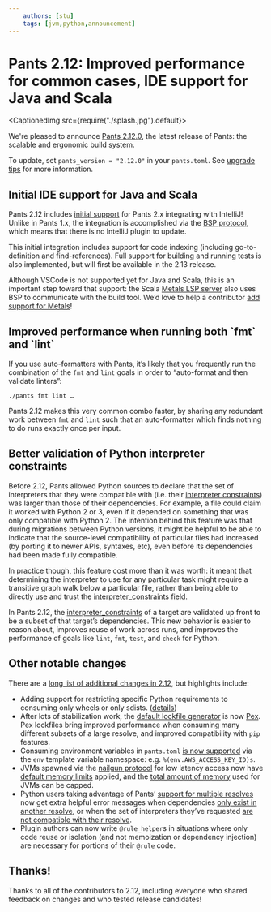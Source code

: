```yaml
---
    authors: [stu]
    tags: [jvm,python,announcement]
---
```


# Pants 2.12: Improved performance for common cases, IDE support for Java and Scala

<CaptionedImg src={require("./splash.jpg").default}></CaptionedImg>

<!--truncate-->

We're pleased to announce [Pants 2.12.0](https://www.pantsbuild.org/v2.12/docs), the latest release of Pants: the scalable and ergonomic build system.

To update, set `pants_version = "2.12.0"` in your `pants.toml`. See [upgrade tips](https://www.pantsbuild.org/docs/upgrade-tips) for more information.

## Initial IDE support for Java and Scala

Pants 2.12 includes [initial support](https://www.pantsbuild.org/v2.12/docs/jvm-overview#working-in-an-ide) for Pants 2.x integrating with IntelliJ! Unlike in Pants 1.x, the integration is accomplished via the [BSP protocol](https://build-server-protocol.github.io/), which means that there is no IntelliJ plugin to update.

This initial integration includes support for code indexing (including go-to-definition and find-references). Full support for building and running tests is also implemented, but will first be available in the 2.13 release.

Although VSCode is not supported yet for Java and Scala, this is an important step toward that support: the Scala [Metals LSP server](https://scalameta.org/metals/docs/editors/vscode/) also uses BSP to communicate with the build tool. We’d love to help a contributor [add support for Metals](https://github.com/pantsbuild/pants/issues/15965)!

## Improved performance when running both \`fmt\` and \`lint\`

If you use auto-formatters with Pants, it’s likely that you frequently run the combination of the `fmt` and `lint` goals in order to “auto-format and then validate linters”:

```
./pants fmt lint …
```

Pants 2.12 makes this very common combo faster, by sharing any redundant work between `fmt` and `lint` such that an auto-formatter which finds nothing to do runs exactly once per input.

## Better validation of Python interpreter constraints

Before 2.12, Pants allowed Python sources to declare that the set of interpreters that they were compatible with (i.e. their [interpreter constraints](https://www.pantsbuild.org/v2.12/docs/reference-python_sources#codeinterpreter_constraintscode)) was larger than those of their dependencies. For example, a file could claim it worked with Python 2 or 3, even if it depended on something that was only compatible with Python 2. The intention behind this feature was that during migrations between Python versions, it might be helpful to be able to indicate that the source-level compatibility of particular files had increased (by porting it to newer APIs, syntaxes, etc), even before its dependencies had been made fully compatible.

In practice though, this feature cost more than it was worth: it meant that determining the interpreter to use for any particular task might require a transitive graph walk below a particular file, rather than being able to directly use and trust the [interpreter_constraints](https://www.pantsbuild.org/v2.12/docs/reference-python_sources#codeinterpreter_constraintscode) field.

In Pants 2.12, the [interpreter_constraints](https://www.pantsbuild.org/v2.12/docs/reference-python_sources#codeinterpreter_constraintscode) of a target are validated up front to be a subset of that target’s dependencies. This new behavior is easier to reason about, improves reuse of work across runs, and improves the performance of goals like `lint`, `fmt`, `test`, and `check` for Python.

## Other notable changes

There are a [long list of additional changes in 2.12](https://github.com/pantsbuild/pants/blob/main/src/python/pants/notes/2.12.x.md), but highlights include:

- Adding support for restricting specific Python requirements to consuming only wheels or only sdists. ([details](https://github.com/pantsbuild/pants/pull/14985))
- After lots of stabilization work, the [default lockfile generator](https://www.pantsbuild.org/v2.12/docs/reference-python#section-lockfile-generator) is now [Pex](https://pex.readthedocs.io/en/latest/). Pex lockfiles bring improved performance when consuming many different subsets of a large resolve, and improved compatibility with `pip` features.
- Consuming environment variables in `pants.toml` [is now supported](https://www.pantsbuild.org/v2.12/docs/options#config-file-interpolation) via the `env` template variable namespace: e.g. `%(env.AWS_ACCESS_KEY_ID)s`.
- JVMs spawned via the [nailgun protocol](https://github.com/facebook/nailgun) for low latency access now have [default memory limits](https://www.pantsbuild.org/v2.12/docs/reference-global#section-process-per-child-memory-usage) applied, and the [total amount of memory](https://www.pantsbuild.org/v2.12/docs/reference-global#section-process-total-child-memory-usage) used for JVMs can be capped.
- Python users taking advantage of Pants’ [support for multiple resolves](../2022-05-25-multiple-lockfiles-python/index.md) now get extra helpful error messages when dependencies [only exist in another resolve](https://github.com/pantsbuild/pants/pull/15439), or when the set of interpreters they’ve requested [are not compatible with their resolve](https://github.com/pantsbuild/pants/pull/15364).
- Plugin authors can now write `@rule_helper`s in situations where only code reuse or isolation (and not memoization or dependency injection) are necessary for portions of their `@rule` code.

## Thanks!

Thanks to all of the contributors to 2.12, including everyone who shared feedback on changes and who tested release candidates!